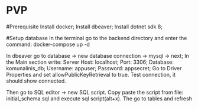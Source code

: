 # PVP
#Prerequisite 
Install docker;
Install dbeaver;
Install dotnet sdk 8; 

#Setup database 
In the terminal go to the backend directory and enter the command: docker-compose up -d 


In dbeaver go to database -> new database connection -> mysql -> next;
In the Main section write:
Server Host: localhost;
Port: 3306;
Database: komunalinis_db;
Username: appuser;
Password: appsecret;
Go to Driver Properties and set allowPublicKeyRetrieval to true. 
Test connection, it should show connected. 

Then go to SQL editor -> new SQL script. Copy paste the script from file: initial_schema.sql and execute sql script(alt+x). 
The go to tables and refresh 
